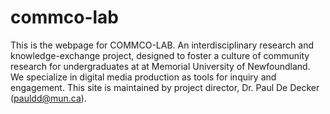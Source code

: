 # commco-lab
This is the webpage for COMMCO-LAB. An interdisciplinary research and knowledge-exchange project, designed to foster a culture of community research for undergraduates at at Memorial University of Newfoundland. 
We specialize in digital media production as tools for inquiry and engagement. This site is maintained by project director, Dr. Paul De Decker (pauldd@mun.ca).

